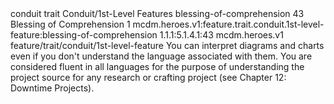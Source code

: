 <ability>
  <metadata>
    <class>conduit</class>
    <feature_type>trait</feature_type>
    <file_dpath>Conduit/1st-Level Features</file_dpath>
    <item_id>blessing-of-comprehension</item_id>
    <item_index>43</item_index>
    <item_name>Blessing of Comprehension</item_name>
    <level>1</level>
    <scc>mcdm.heroes.v1:feature.trait.conduit.1st-level-feature:blessing-of-comprehension</scc>
    <scdc>1.1.1:5.1.4.1:43</scdc>
    <source>mcdm.heroes.v1</source>
    <type>feature/trait/conduit/1st-level-feature</type>
  </metadata>
  <effects>
    <effect type="mundane">You can interpret diagrams and charts even if you don&apos;t understand the language associated with them. You are considered fluent in all languages for the purpose of understanding the project source for any research or crafting project (see Chapter 12: Downtime Projects).</effect>
  </effects>
</ability>
